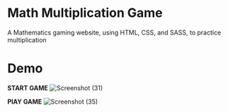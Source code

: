 # Math Multiplication Game
 A Mathematics gaming website, using HTML, CSS, and SASS, to practice multiplication

# Demo
<strong>START GAME</strong>
![Screenshot (31)](https://user-images.githubusercontent.com/70175969/138542151-9ceecce9-d739-4aea-94fb-8d30c887fc11.png)

<strong>PlAY GAME</strong>
![Screenshot (35)](https://user-images.githubusercontent.com/70175969/138542160-f758c22c-c41d-4723-8e78-e9c56d8efe12.png)
